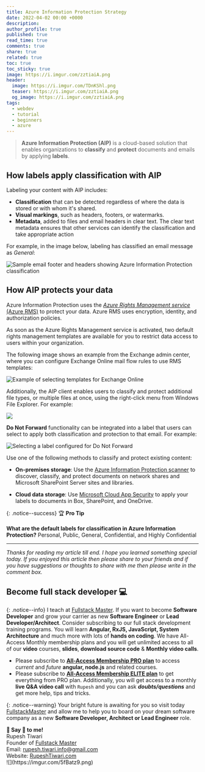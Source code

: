 ```yaml
---
title: Azure Information Protection Strategy
date: 2022-04-02 00:00 +0000
description:
author_profile: true
published: true
read_time: true
comments: true
share: true
related: true
toc: true
toc_sticky: true
image: https://i.imgur.com/zztiaiA.png
header:
  image: https://i.imgur.com/TDnKShl.png
  teaser: https://i.imgur.com/zztiaiA.png
  og_image: https://i.imgur.com/zztiaiA.png
tags:
  - webdev
  - tutorial
  - beginners
  - azure
---
```


> **Azure Information Protection (AIP)** is a cloud-based solution that enables organizations to **classify** and **protect** documents and emails by applying **labels**.

## How labels apply classification with AIP

Labeling your content with AIP includes:

- **Classification** that can be detected regardless of where the data is stored or with whom it's shared.
- **Visual markings**, such as headers, footers, or watermarks.
- **Metadata**, added to files and email headers in clear text. The clear text metadata ensures that other services can identify the classification and take appropriate action

For example, in the image below, labeling has classified an email message as _General_:

![Sample email footer and headers showing Azure Information Protection classification](https://docs.microsoft.com/en-us/azure/information-protection/media/example-email-footerv2.png)

## How AIP protects your data

Azure Information Protection uses the [_Azure Rights Management service_ (Azure RMS)](https://docs.microsoft.com/en-us/azure/information-protection/what-is-azure-rms) to protect your data. Azure RMS uses encryption, identity, and authorization policies.

As soon as the Azure Rights Management service is activated, two default rights management templates are available for you to restrict data access to users within your organization.

The following image shows an example from the Exchange admin center, where you can configure Exchange Online mail flow rules to use RMS templates:

![Example of selecting templates for Exchange Online](https://docs.microsoft.com/en-us/azure/information-protection/media/templates-exchangeonline-callouts.png)

Additionally, the AIP client enables users to classify and protect additional file types, or multiple files at once, using the right-click menu from Windows File Explorer. For example:

![](https://i.imgur.com/8EUqnl7.png)

**Do Not Forward** functionality can be integrated into a label that users can select to apply both classification and protection to that email. For example:

![Selecting a label configured for Do Not Forward](https://docs.microsoft.com/en-us/azure/information-protection/media/recipients-only-label2.png)

Use one of the following methods to classify and protect existing content:

- **On-premises storage**: Use the [Azure Information Protection scanner](https://docs.microsoft.com/en-us/azure/information-protection/deploy-aip-scanner) to discover, classify, and protect documents on network shares and Microsoft SharePoint Server sites and libraries.

- **Cloud data storage**: Use [Microsoft Cloud App Security](https://docs.microsoft.com/en-us/cloud-app-security/azip-integration) to apply your labels to documents in Box, SharePoint, and OneDrive.

{: .notice--success}
🏆 **Pro Tip** \
\
**What are the default labels for classification in Azure Information Protection?**
Personal, Public, General, Confidential, and Highly Confidential

---

_Thanks for reading my article till end. I hope you learned something special today. If you enjoyed this article then please share to your friends and if you have suggestions or thoughts to share with me then please write in the comment box._

## Become full stack developer 💻

{: .notice--info}
I teach at [Fullstack Master](https://www.fullstackmaster.net). If you want to become **Software Developer** and grow your carrier as new **Software Engineer** or **Lead Developer/Architect**. Consider subscribing to our full stack development training programs. You will learn **Angular, RxJS, JavaScript, System Architecture** and much more with lots of **hands on coding**. We have All-Access Monthly membership plans and you will get unlimited access to all of our **video** courses, **slides**, **download source code** & **Monthly video calls**.

- Please subscribe to **[All-Access Membership PRO plan](https://www.fullstackmaster.net/pro)** to access _current_ and _future_ **angular, node.js** and related courses.
- Please subscribe to **[All-Access Membership ELITE plan](https://www.fullstackmaster.net/elite)** to get everything from PRO plan. Additionally, you will get access to a monthly **live Q&A video call** with `Rupesh` and you can ask **_doubts/questions_** and get more help, tips and tricks.

{: .notice--warning}
Your bright future is awaiting for you so visit today [FullstackMaster](www.fullstackmaster.net) and allow me to help you to board on your dream software company as a new **Software Developer, Architect or Lead Engineer** role.

<div class="notice--success">
<strong>💖 Say 👋 to me!</strong>
<br>Rupesh Tiwari
<br>Founder of <a href="https://www.fullstackmaster.net">Fullstack Master </a>
<br>Email: <a href="mailto:rupesh.tiwari.info@gmail.com?subject=Hi">rupesh.tiwari.info@gmail.com</a>
<br>Website: <a href="https://www.rupeshtiwari.com">RupeshTiwari.com </a>
</div>
![](https://imgur.com/5fBatz9.png)
